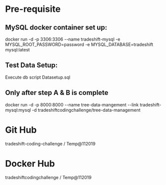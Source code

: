 
# Pre-requisite 
## MySQL docker container set up:
   docker run -d -p 3306:3306 --name tradeshift-mysql -e MYSQL_ROOT_PASSWORD=password -e MYSQL_DATABASE=tradeshift mysql:latest 
## Test Data Setup: 	 
   Execute db script Datasetup.sql	 
## Only after step A & B is complete  
   docker run -d -p 8000:8000 --name tree-data-mangement --link tradeshift-mysql:mysql -d tradeshiftcodingchallenge/tree-data-management

# Git Hub
  tradeshift-coding-challenge / Temp@112019 
# Docker Hub
  tradeshiftcodingchallenge / Temp@112019

